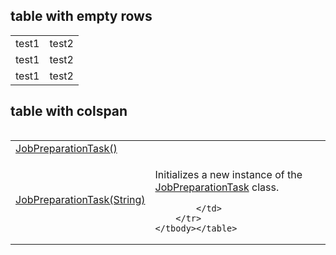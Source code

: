 ## table with empty rows

<table>
<thead>
<thead>
<tbody>
<tr> <td>test1</td><td>test2</td> </tr>
<tr><td>test1</td><td>test2</td> </tr>
<tr> </tr>
<tr><td>test1</td><td>test2</td> </tr>
<tbody>
<table>

## table with colspan
<table class="nameValue">
        <tbody><tr class=" enable-platform-filter">
          <td colspan="2">
            <div class="lang-csharp"><a href="www.bing.com">JobPreparationTask()</a></div>
            <div class="lang-vb" hidden="hidden"><a href="www.bing.com">JobPreparationTask()</a></div>
          </td>
        </tr>
        <tr class=" enable-platform-filter">
          <td>
            <div class="lang-csharp"><a href="www.bing.com">JobPreparationTask(String)</a></div>
            <div class="lang-vb" hidden="hidden"><a href="www.bing.com">JobPreparationTask(String)</a></div>
          </td>
            <td>
            <p>Initializes a new instance of the <a class="xref" href="microsoft.azure.batch.jobpreparationtask">JobPreparationTask</a> class.</p>

            </td>
        </tr>
    </tbody></table>
